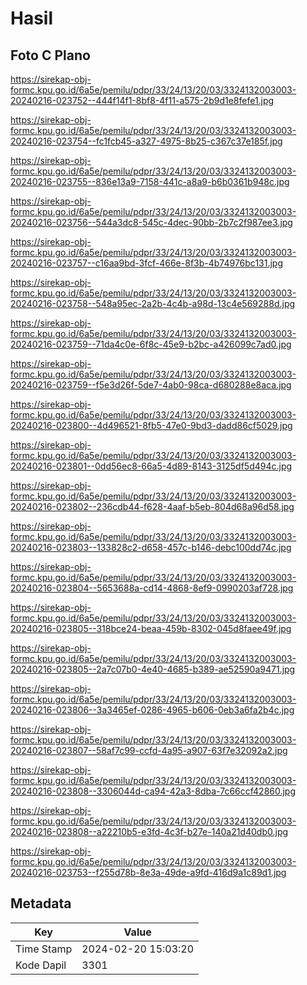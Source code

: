 # Hasil

## Foto C Plano

https://sirekap-obj-formc.kpu.go.id/6a5e/pemilu/pdpr/33/24/13/20/03/3324132003003-20240216-023752--444f14f1-8bf8-4f11-a575-2b9d1e8fefe1.jpg

https://sirekap-obj-formc.kpu.go.id/6a5e/pemilu/pdpr/33/24/13/20/03/3324132003003-20240216-023754--fc1fcb45-a327-4975-8b25-c367c37e185f.jpg

https://sirekap-obj-formc.kpu.go.id/6a5e/pemilu/pdpr/33/24/13/20/03/3324132003003-20240216-023755--836e13a9-7158-441c-a8a9-b6b0361b948c.jpg

https://sirekap-obj-formc.kpu.go.id/6a5e/pemilu/pdpr/33/24/13/20/03/3324132003003-20240216-023756--544a3dc8-545c-4dec-90bb-2b7c2f987ee3.jpg

https://sirekap-obj-formc.kpu.go.id/6a5e/pemilu/pdpr/33/24/13/20/03/3324132003003-20240216-023757--c16aa9bd-3fcf-466e-8f3b-4b74976bc131.jpg

https://sirekap-obj-formc.kpu.go.id/6a5e/pemilu/pdpr/33/24/13/20/03/3324132003003-20240216-023758--548a95ec-2a2b-4c4b-a98d-13c4e569288d.jpg

https://sirekap-obj-formc.kpu.go.id/6a5e/pemilu/pdpr/33/24/13/20/03/3324132003003-20240216-023759--71da4c0e-6f8c-45e9-b2bc-a426099c7ad0.jpg

https://sirekap-obj-formc.kpu.go.id/6a5e/pemilu/pdpr/33/24/13/20/03/3324132003003-20240216-023759--f5e3d26f-5de7-4ab0-98ca-d680288e8aca.jpg

https://sirekap-obj-formc.kpu.go.id/6a5e/pemilu/pdpr/33/24/13/20/03/3324132003003-20240216-023800--4d496521-8fb5-47e0-9bd3-dadd86cf5029.jpg

https://sirekap-obj-formc.kpu.go.id/6a5e/pemilu/pdpr/33/24/13/20/03/3324132003003-20240216-023801--0dd56ec8-66a5-4d89-8143-3125df5d494c.jpg

https://sirekap-obj-formc.kpu.go.id/6a5e/pemilu/pdpr/33/24/13/20/03/3324132003003-20240216-023802--236cdb44-f628-4aaf-b5eb-804d68a96d58.jpg

https://sirekap-obj-formc.kpu.go.id/6a5e/pemilu/pdpr/33/24/13/20/03/3324132003003-20240216-023803--133828c2-d658-457c-b146-debc100dd74c.jpg

https://sirekap-obj-formc.kpu.go.id/6a5e/pemilu/pdpr/33/24/13/20/03/3324132003003-20240216-023804--5653688a-cd14-4868-8ef9-0990203af728.jpg

https://sirekap-obj-formc.kpu.go.id/6a5e/pemilu/pdpr/33/24/13/20/03/3324132003003-20240216-023805--318bce24-beaa-459b-8302-045d8faee49f.jpg

https://sirekap-obj-formc.kpu.go.id/6a5e/pemilu/pdpr/33/24/13/20/03/3324132003003-20240216-023805--2a7c07b0-4e40-4685-b389-ae52590a9471.jpg

https://sirekap-obj-formc.kpu.go.id/6a5e/pemilu/pdpr/33/24/13/20/03/3324132003003-20240216-023806--3a3465ef-0286-4965-b606-0eb3a6fa2b4c.jpg

https://sirekap-obj-formc.kpu.go.id/6a5e/pemilu/pdpr/33/24/13/20/03/3324132003003-20240216-023807--58af7c99-ccfd-4a95-a907-63f7e32092a2.jpg

https://sirekap-obj-formc.kpu.go.id/6a5e/pemilu/pdpr/33/24/13/20/03/3324132003003-20240216-023808--3306044d-ca94-42a3-8dba-7c66ccf42860.jpg

https://sirekap-obj-formc.kpu.go.id/6a5e/pemilu/pdpr/33/24/13/20/03/3324132003003-20240216-023808--a22210b5-e3fd-4c3f-b27e-140a21d40db0.jpg

https://sirekap-obj-formc.kpu.go.id/6a5e/pemilu/pdpr/33/24/13/20/03/3324132003003-20240216-023753--f255d78b-8e3a-49de-a9fd-416d9a1c89d1.jpg


## Metadata

| Key        | Value               |
| ---------- | ------------------- |
| Time Stamp | 2024-02-20 15:03:20 |
| Kode Dapil | 3301                |




